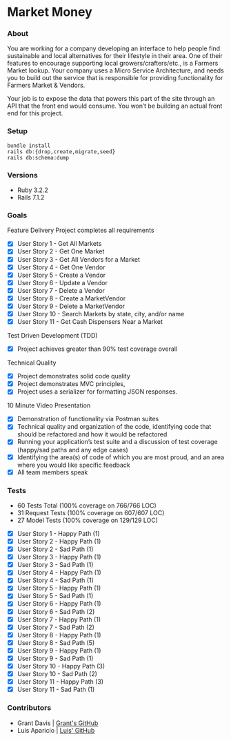 # Market Money

### About

You are working for a company developing an interface to help people find sustainable and local alternatives for their lifestyle in their area. One of their features to encourage supporting local growers/crafters/etc., is a Farmers Market lookup. Your company uses a Micro Service Architecture, and needs you to build out the service that is responsible for providing functionality for Farmers Market & Vendors.

Your job is to expose the data that powers this part of the site through an API that the front end would consume. You won’t be building an actual front end for this project.

### Setup

```
bundle install
rails db:{drop,create,migrate,seed}
rails db:schema:dump
```

### Versions

- Ruby 3.2.2
- Rails 7.1.2

### Goals

Feature Delivery
Project completes all requirements
- [x] User Story 1 - Get All Markets
- [x] User Story 2 - Get One Market
- [x] User Story 3 - Get All Vendors for a Market
- [x] User Story 4 - Get One Vendor
- [x] User Story 5 - Create a Vendor
- [x] User Story 6 - Update a Vendor
- [x] User Story 7 - Delete a Vendor
- [x] User Story 8 - Create a MarketVendor
- [x] User Story 9 - Delete a MarketVendor
- [x] User Story 10 - Search Markets by state, city, and/or name
- [x] User Story 11 - Get Cash Dispensers Near a Market

Test Driven Development (TDD)
- [x] Project achieves greater than 90% test coverage overall

Technical Quality
- [x] Project demonstrates solid code quality
- [x] Project demonstrates MVC principles, 
- [x] Project uses a serializer for formatting JSON responses.

10 Minute Video Presentation
- [x] Demonstration of functionality via Postman suites
- [x] Technical quality and organization of the code, identifying code that should be refactored and how it would be refactored
- [x] Running your application’s test suite and a discussion of test coverage (happy/sad paths and any edge cases)
- [x] Identifying the area(s) of code of which you are most proud, and an area where you would like specific feedback
- [x] All team members speak

### Tests

* 60 Tests Total (100% coverage on 766/766 LOC)
* 31 Request Tests (100% coverage on 607/607 LOC)
* 27 Model Tests (100% coverage on 129/129 LOC)

- [x] User Story 1 - Happy Path (1)
- [x] User Story 2 - Happy Path (1)
- [x] User Story 2 - Sad Path (1)
- [x] User Story 3 - Happy Path (1)
- [x] User Story 3 - Sad Path (1)
- [x] User Story 4 - Happy Path (1)
- [x] User Story 4 - Sad Path (1)
- [x] User Story 5 - Happy Path (1)
- [x] User Story 5 - Sad Path (1)
- [x] User Story 6 - Happy Path (1)
- [x] User Story 6 - Sad Path (2)
- [x] User Story 7 - Happy Path (1)
- [x] User Story 7 - Sad Path (2)
- [x] User Story 8 - Happy Path (1)
- [x] User Story 8 - Sad Path (5)
- [x] User Story 9 - Happy Path (1)
- [x] User Story 9 - Sad Path (1)
- [x] User Story 10 - Happy Path (3)
- [x] User Story 10 - Sad Path (2)
- [x] User Story 11 - Happy Path (3)
- [x] User Story 11 - Sad Path (1)

### Contributors

* Grant Davis | [Grant's GitHub](https://github.com/grantdavis303)
* Luis Aparicio | [Luis' GitHub](https://github.com/LuisAparicio14)